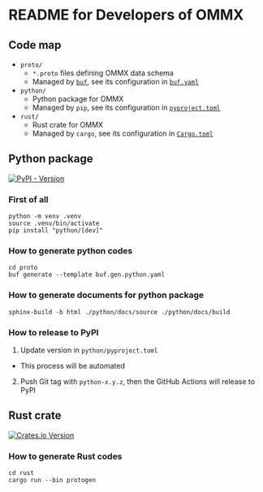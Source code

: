 README for Developers of OMMX
==============================

## Code map

- `proto/`
  - `*.proto` files defining OMMX data schema
  - Managed by [`buf`](https://buf.build/docs/introduction), see its configuration in [`buf.yaml`](./proto/buf.yaml)
- `python/`
  - Python package for OMMX
  - Managed by `pip`, see its configuration in [`pyproject.toml`](./python//pyproject.toml)
- `rust/`
  - Rust crate for OMMX
  - Managed by `cargo`, see its configuration in [`Cargo.toml`](./rust/Cargo.toml)

## Python package
[![PyPI - Version](https://img.shields.io/pypi/v/ommx)](https://pypi.org/project/ommx/)

### First of all
```shell
python -m venv .venv
source .venv/bin/activate
pip install "python/[dev]"
```

### How to generate python codes
```shell
cd proto
buf generate --template buf.gen.python.yaml
```

### How to generate documents for python package
```shell
sphinx-build -b html ./python/docs/source ./python/docs/build
```

### How to release to PyPI

1. Update version in `python/pyproject.toml`
  - This process will be automated
2. Push Git tag with `python-x.y.z`, then the GitHub Actions will release to PyPI

## Rust crate
[![Crates.io Version](https://img.shields.io/crates/v/ommx)](https://crates.io/crates/ommx)

### How to generate Rust codes

```shell
cd rust
cargo run --bin protogen
```

